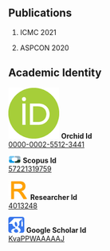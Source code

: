 ## Publications

1. ICMC 2021

2. ASPCON 2020

## Academic Identity

![](https://github.com/kiranpurohit/Publications/blob/main/Images/orcid.png) **Orchid Id <br />** [0000-0002-5512-3441](https://orcid.org/0000-0002-5512-3441)

![](https://github.com/kiranpurohit/Publications/blob/main/Images/scopus.png) **Scopus Id  <br />** [57221319759](https://www.scopus.com/authid/detail.uri?authorId=57221319759)

![](https://github.com/kiranpurohit/Publications/blob/main/Images/researcher-id.jpg) **Researcher Id  <br />** [4013248](https://publons.com/researcher/4013248/kiran-purohit/)

![](https://github.com/kiranpurohit/Publications/blob/main/Images/google_scholar.png) **Google Scholar Id  <br />** [KvaPPWAAAAAJ](https://scholar.google.com/citations?user=KvaPPWAAAAAJ&hl=en)



